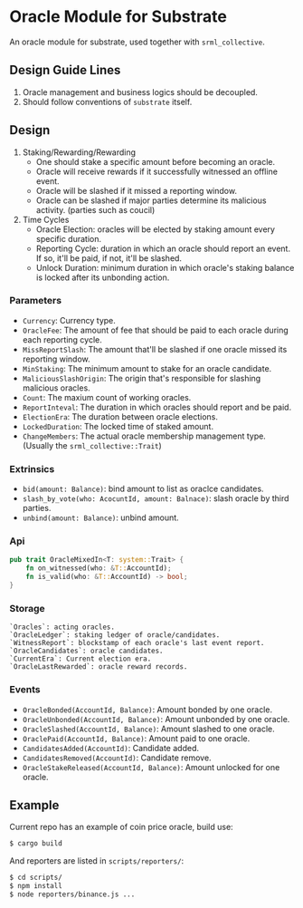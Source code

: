 # Oracle Module for Substrate

An oracle module for substrate, used together with `srml_collective`.

## Design Guide Lines

1. Oracle management and business logics should be decoupled.
2. Should follow conventions of `substrate` itself.

## Design

1. Staking/Rewarding/Rewarding
    * One should stake a specific amount before becoming an oracle.
    * Oracle will receive rewards if it successfully witnessed an offline event.
    * Oracle will be slashed if it missed a reporting window.
    * Oracle can be slashed if major parties determine its malicious activity. (parties such as coucil)
2. Time Cycles
    * Oracle Election: oracles will be elected by staking amount every specific duration.
    * Reporting Cycle: duration in which an oracle should report an event. If so, it'll be paid, if not, it'll be slashed.
    * Unlock Duration: minimum duration in which oracle's staking balance is locked after its unbonding action.

### Parameters

* `Currency`: Currency type.
* `OracleFee`: The amount of fee that should be paid to each oracle during each reporting cycle.
* `MissReportSlash`: The amount that'll be slashed if one oracle missed its reporting window.
* `MinStaking`: The minimum amount to stake for an oracle candidate.
* `MaliciousSlashOrigin`: The origin that's responsible for slashing malicious oracles.
* `Count`: The maxium count of working oracles.
* `ReportInteval`: The duration in which oracles should report and be paid.
* `ElectionEra`: The duration between oracle elections.
* `LockedDuration`: The locked time of staked amount.
* `ChangeMembers`: The actual oracle membership management type. (Usually the `srml_collective::Trait`)


### Extrinsics

* `bid(amount: Balance)`: bind amount to list as oraclce candidates.
* `slash_by_vote(who: AcocuntId, amount: Balnace)`: slash oracle by third parties.
* `unbind(amount: Balance)`: unbind amount.

### Api

```rust
pub trait OracleMixedIn<T: system::Trait> {
    fn on_witnessed(who: &T::AccountId);
    fn is_valid(who: &T::AccountId) -> bool;
}
```

### Storage

```
`Oracles`: acting oracles.
`OracleLedger`: staking ledger of oracle/candidates.
`WitnessReport`: blockstamp of each oracle's last event report.
`OracleCandidates`: oracle candidates.
`CurrentEra`: Current election era.
`OracleLastRewarded`: oracle reward records.
```

### Events


* `OracleBonded(AccountId, Balance)`: Amount bonded by one oracle.
* `OracleUnbonded(AccountId, Balance)`: Amount unbonded by one oracle.
* `OracleSlashed(AccountId, Balance)`: Amount slashed to one oracle.
* `OraclePaid(AccountId, Balance)`: Amount paid to one oracle.
* `CandidatesAdded(AccountId)`: Candidate added.
* `CandidatesRemoved(AccountId)`: Candidate remove.
* `OracleStakeReleased(AccountId, Balance)`: Amount unlocked for one oracle.

## Example

Current repo has an example of coin price oracle, build use:

```bash
$ cargo build
```

And reporters are listed in `scripts/reporters/`:

```bash
$ cd scripts/
$ npm install
$ node reporters/binance.js ...
```
